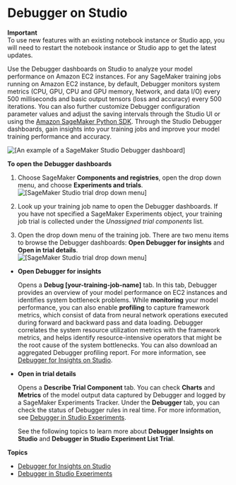 # Debugger on Studio<a name="debugger-on-studio"></a>

**Important**  
To use new features with an existing notebook instance or Studio app, you will need to restart the notebook instance or Studio app to get the latest updates\.

Use the Debugger dashboards on Studio to analyze your model performance on Amazon EC2 instances\. For any SageMaker training jobs running on Amazon EC2 instance, by default, Debugger monitors system metrics \(CPU, GPU, CPU and GPU memory, Network, and data I/O\) every 500 milliseconds and basic output tensors \(loss and accuracy\) every 500 iterations\. You can also further customize Debugger configuration parameter values and adjust the saving intervals through the Studio UI or using the [Amazon SageMaker Python SDK](https://sagemaker.readthedocs.io)\. Through the Studio Debugger dashboards, gain insights into your training jobs and improve your model training performance and accuracy\.

![\[An example of a SageMaker Studio Debugger dashboard\]](http://docs.aws.amazon.com/sagemaker/latest/dg/images/debugger/debugger-studio-insights-sample.png)

**To open the Debugger dashboards**

1. Choose SageMaker **Components and registries**, open the drop down menu, and choose **Experiments and trials**\.  
![\[SageMaker Studio trial drop down menu\]](http://docs.aws.amazon.com/sagemaker/latest/dg/images/debugger/debugger-studio-insights-dropdown.png)

1. Look up your training job name to open the Debugger dashboards\. If you have not specified a SageMaker Experiments object, your training job trial is collected under the *Unassigned trial components* list\.

1. Open the drop down menu of the training job\. There are two menu items to browse the Debugger dashboards: **Open Debugger for insights** and **Open in trial details**\.  
![\[SageMaker Studio trial drop down menu\]](http://docs.aws.amazon.com/sagemaker/latest/dg/images/debugger/debugger-studio-insights-dropdown-2.png)
+ **Open Debugger for insights**

  Opens a **Debug \[your\-training\-job\-name\]** tab\. In this tab, Debugger provides an overview of your model performance on EC2 instances and identifies system bottleneck problems\. While **monitoring** your model performance, you can also enable **profiling** to capture framework metrics, which consist of data from neural network operations executed during forward and backward pass and data loading\. Debugger correlates the system resource utilization metrics with the framework metrics, and helps identify resource\-intensive operators that might be the root cause of the system bottlenecks\. You can also download an aggregated Debugger profiling report\. For more information, see [Debugger for Insights on Studio](debugger-on-studio-insights.md)\.
+ **Open in trial details**

  Opens a **Describe Trial Component** tab\. You can check **Charts** and **Metrics** of the model output data captured by Debugger and logged by a SageMaker Experiments Tracker\. Under the **Debugger** tab, you can check the status of Debugger rules in real time\. For more information, see [Debugger in Studio Experiments](debugger-on-studio-experiments.md)\.

  See the following topics to learn more about **Debugger Insights on Studio** and **Debugger in Studio Experiment List Trial**\.

**Topics**
+ [Debugger for Insights on Studio](debugger-on-studio-insights.md)
+ [Debugger in Studio Experiments](debugger-on-studio-experiments.md)